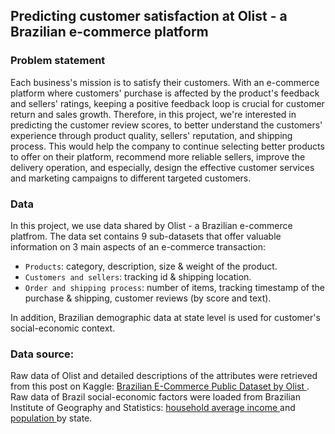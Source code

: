 ## Predicting customer satisfaction at Olist - a Brazilian e-commerce platform

### Problem statement

Each business's mission is to satisfy their customers. With an e-commerce platform where customers' purchase is affected by the product's feedback and sellers' ratings, keeping a positive feedback loop is crucial for customer return and sales growth. Therefore, in this project, we're interested in predicting the customer review scores, to better understand the  customers' experience through product quality, sellers' reputation, and shipping process. This would help the company to continue selecting better products to offer on their platform, recommend more reliable sellers, improve the delivery operation, and especially, design the effective customer services and marketing campaigns to different targeted customers.

### Data
In this project, we use data shared by Olist - a Brazilian e-commerce platfrom. The data set contains 9 sub-datasets that offer valuable information on 3 main aspects of an e-commerce transaction:
- `Products`: category, description, size & weight of the product.
- `Customers and sellers`: tracking id & shipping location.
- `Order and shipping process`: number of items, tracking timestamp of the purchase & shipping, customer reviews (by score and text).

In addition, Brazilian demographic data at state level is used for customer's social-economic context.

### Data source: 
Raw data of Olist and detailed descriptions of the attributes were retrieved from this post on Kaggle: <a href="https://www.kaggle.com/olistbr/brazilian-ecommerce"> Brazilian E-Commerce Public Dataset by Olist </a>.
<br>
Raw data of Brazil social-economic factors were loaded from Brazilian Institute of Geography and Statistics: 
<a href="https://www.ibge.gov.br/en/statistics/social/income-expenditure-and-consumption/18704-summary-of-social-indicators.html?=&t=resultados"> household average income </a> and <a href="https://www.ibge.gov.br/en/statistics/social/population/18448-estimates-of-resident-population-for-municipalities-and-federation-units.html?edicao=21737&t=downloads"> population </a> by state.
